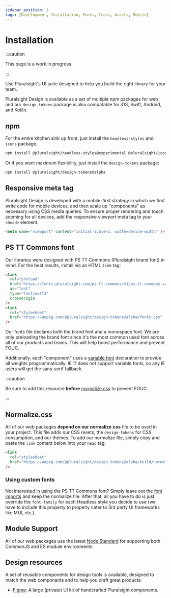 ```yaml
---
sidebar_position: 1
tags: [Development, Installation, Fonts, Icons, Assets, Mobile]
---
```


# Installation

:::caution

This page is a work in progress.

:::

<p className="page-subheadline" markdown="1">Use Pluralsight's UI suite designed to help you build the right library for your team.</p>

Pluralsight Design is available as a set of multiple npm packages for web and our `design-tokens` package is also compatable for iOS, Swift, Android, and Kotlin.

## npm

For the entire kitchen sink up front, just install the `headless-styles` and `icons` package.

```bash npm2yarn
npm install @pluralsight/headless-styles@experimental @pluralsight/icons@experimental
```

Or if you want maximum flexibility, just install the `design-tokens` package:

```bash npm2yarn
npm install @pluralsight/design-tokens@alpha
```

## Responsive meta tag

Pluralsight Design is developed with a mobile-first strategy in which we first write code for mobile devices, and then scale up "components" as necessary using CSS media queries. To ensure proper rendering and touch zooming for all devices, add the responsive viewport meta tag to your `<head>` element.

```html
<meta name="viewport" content="initial-scale=1, width=device-width" />
```

## PS TT Commons font

Our libraries were designed with PS TT Commons (Pluralsight brand font) in mind. For the best results, install via an HTML `link` tag:

```html
<link
  rel="preload"
  href="https://fonts.pluralsight.com/ps-tt-commons/v1/ps-tt-commons-variable-roman.woff2"
  as="font"
  type="font/woff2"
  crossorigin
/>
<link
  rel="stylesheet"
  href="https://unpkg.com/@pluralsight/design-tokens@alpha/fonts.css"
/>
```

Our fonts file declares both the brand font and a monospace font. We are only preloading the brand font since it's the most common used font across all of our products and teams. This will help boost performance and prevent FOUC.

Additionally, each "component" uses a [variable font](https://developer.mozilla.org/en-US/docs/Web/CSS/CSS_Fonts/Variable_Fonts_Guide) declaration to provide all weights programmatically. IE 11 does not support variable fonts, so any IE users will get the sans-serif fallback.

:::caution

Be sure to add this resource **before** [normalize.css](#normalizecss) to prevent FOUC.

:::

## Normalize.css

All of our web packages **depend on our normalize.css** file to be used in your project. This file adds our CSS resets, the `design-tokens` for CSS consumption, and our themes. To add our normalize file, simply copy and paste the `link` content below into your `head` tag:

```html
<link
  rel="stylesheet"
  href="https://unpkg.com/@pluralsight/design-tokens@alpha/build/normalize/normalize.css"
/>
```

### Using custom fonts

Not interested in using the PS TT Commons font? Simply leave out the [font imports](#ps-tt-commons-font) and keep the normalize file. After that, all you have to do is just override the `font-family` for each Headless style you decide to use (we have to include this property to properly cater to 3rd party UI frameworks like MUI, etc.).

## Module Support

All of our web packages use the latest [Node Standard](https://nodejs.org/api/packages.html#writing-dual-packages-while-avoiding-or-minimizing-hazards) for supporting both CommonJS and ES module environments.

## Design resources

A set of reusable components for design tools is available, designed to match the web components and to help you craft great products:

- [Figma](https://www.figma.com/file/ZmH4XsZS5WnKeo28ylM5x1/PS-Design---Web-UI-Kit-%5BALPHA%5D?node-id=1214%3A50531): A large (private) UI kit of handcrafted Pluralsight components.
